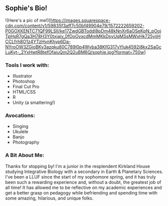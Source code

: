 ## Sophie's Bio!

!(Here's a pic of me!)[https://images.squarespace-cdn.com/content/v1/59835f3aff7c50bf49904e79/1572222659202-P0GOXKENTC71QF99LSII/ke17ZwdGBToddI8pDm48kNnXr6aOSeKpN_pOojTpHsR7gQa3H78H3Y0txjaiv_0fDoOvxcdMmMKkDsyUqMSsMWxHk725yiiHCCLfrh8O1z4YTzHvnKhyp6Da-NYroOW3ZGjoBKy3azqku80C789l0p4Wyba38KfG317vYluk4592i8kx2SaGcLuKyt-_2YxHwtR8tefOfaiuQm2Q2uBM6Q/sophie.jpg?format=750w]

### Tools I work with:
* Illustrator
* Photoshop
* Final Cut Pro
* HTML/CSS
* R
* Unity (a smattering!)

### Avocations:
* Singing
* Ukulele
* Banjo
* Photography

### A Bit About Me:
Thanks for stopping by! I'm a junior in the resplendent Kirkland House studying Integrative Biology with a secondary in Earth & Planetary Sciences. I've been a LLUF since the start of my sophomore spring, and it has truly been such a rewarding experience and, without a doubt, the greatest job of all time! It has allowed me to be reflective on my academic experiences and get a better grasp on pedagogy while befriending and spending time with some amazing, hilarious, and unique folks.
